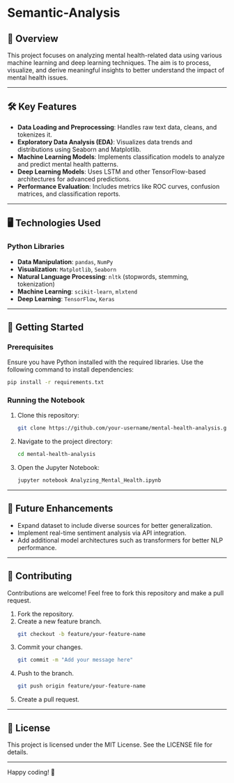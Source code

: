 # Semantic-Analysis

## 📖 Overview

This project focuses on analyzing mental health-related data using various machine learning and deep learning techniques. The aim is to process, visualize, and derive meaningful insights to better understand the impact of mental health issues.

---

## 🛠️ Key Features

- **Data Loading and Preprocessing**: Handles raw text data, cleans, and tokenizes it.
- **Exploratory Data Analysis (EDA)**: Visualizes data trends and distributions using Seaborn and Matplotlib.
- **Machine Learning Models**: Implements classification models to analyze and predict mental health patterns.
- **Deep Learning Models**: Uses LSTM and other TensorFlow-based architectures for advanced predictions.
- **Performance Evaluation**: Includes metrics like ROC curves, confusion matrices, and classification reports.

---

## 🖥️ Technologies Used

### Python Libraries
- **Data Manipulation**: `pandas`, `NumPy`
- **Visualization**: `Matplotlib`, `Seaborn`
- **Natural Language Processing**: `nltk` (stopwords, stemming, tokenization)
- **Machine Learning**: `scikit-learn`, `mlxtend`
- **Deep Learning**: `TensorFlow`, `Keras`

---

## 🚀 Getting Started

### Prerequisites
Ensure you have Python installed with the required libraries. Use the following command to install dependencies:

```bash
pip install -r requirements.txt
```

### Running the Notebook
1. Clone this repository:
   ```bash
   git clone https://github.com/your-username/mental-health-analysis.git
   ```
2. Navigate to the project directory:
   ```bash
   cd mental-health-analysis
   ```
3. Open the Jupyter Notebook:
   ```bash
   jupyter notebook Analyzing_Mental_Health.ipynb
   ```

---


## 🎯 Future Enhancements

- Expand dataset to include diverse sources for better generalization.
- Implement real-time sentiment analysis via API integration.
- Add additional model architectures such as transformers for better NLP performance.

---

## 🤝 Contributing

Contributions are welcome! Feel free to fork this repository and make a pull request.

1. Fork the repository.
2. Create a new feature branch.
   ```bash
   git checkout -b feature/your-feature-name
   ```
3. Commit your changes.
   ```bash
   git commit -m "Add your message here"
   ```
4. Push to the branch.
   ```bash
   git push origin feature/your-feature-name
   ```
5. Create a pull request.

---

## 📜 License

This project is licensed under the MIT License. See the LICENSE file for details.

---

Happy coding! 🌟

